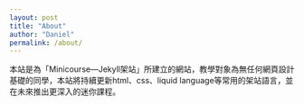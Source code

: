 ```yaml
---
layout: post
title: "About"
author: "Daniel"
permalink: /about/
---
```


本站是為「Minicourse—Jekyll架站」所建立的網站，教學對象為無任何網頁設計基礎的同學，本站將持續更新html、css、liquid language等常用的架站語言，並在未來推出更深入的迷你課程。
